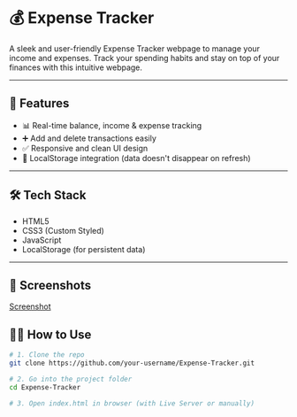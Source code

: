 # 💰 Expense Tracker

A sleek and user-friendly Expense Tracker webpage to manage your income and expenses. Track your spending habits and stay on top of your finances with this intuitive webpage.

---

## 🚀 Features

- 📊 Real-time balance, income & expense tracking  
- ➕ Add and delete transactions easily  
- ✅ Responsive and clean UI design  
- 💾 LocalStorage integration (data doesn't disappear on refresh)  

---

## 🛠️ Tech Stack

- HTML5  
- CSS3 (Custom Styled)  
- JavaScript 
- LocalStorage (for persistent data)  

---

## 📸 Screenshots
[Screenshot](C:\Users\Hp\Desktop\ExpenseTracker/screenshotofit.png)


## 🧑‍💻 How to Use

```bash
# 1. Clone the repo
git clone https://github.com/your-username/Expense-Tracker.git

# 2. Go into the project folder
cd Expense-Tracker

# 3. Open index.html in browser (with Live Server or manually)

